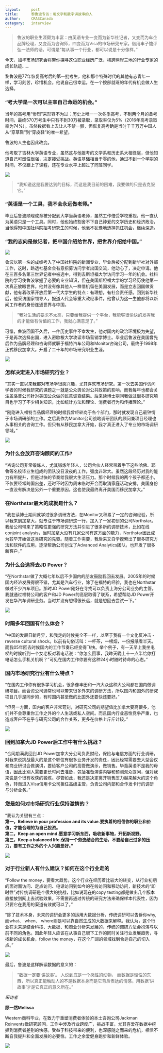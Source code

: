 ```yaml
---
layout: 	post
title:      黎鲁波专访：用文字和数字讲故事的人
author:     CRASCanada
category:	interview
---
```


 >   鲁波的职业生涯颇为丰富：由英语专业一变而为新华社记者，又变而为车企品牌经理，又变而为咨询师，四变而为Visa的市场研究专家。借用丰子恺评弘一法师的话，可谓是“每从事一个行业，都可以说是十分像样。”

今天，加华市场研究会将带你探寻这位职业经历广泛，横跨两岸三地的行业专家的成长轨迹……

<!--more-->

黎鲁波是77年恢复高考后的第一批考生，他和那个特殊时代的其他有志青年一样，学习刻苦，珍惜机会。他说自己很幸运，在一个按部就班的年代有机会做人生选择。

### “考大学是一次可以主宰自己命运的机会。”

当年的高考用“惨烈”来形容不为过：历史上唯一一次冬季高考，不到两个月的备考时间，最终570万考生中只有不到30万被录取，录取率仅为5%（2016年高考录取率为74%）。虽然数据看上去让人不禁一颤，但恢复高考确是当时千千万万中国人从“穿草鞋”到“穿皮鞋”的唯一希望。
 
鲁波的人生也因此改变。
 
他考取了吉林大学英语专业，虽然这与他报考的文学系和历史系大相径庭，但他知道自己可塑性很强，决定接受挑战。英语基础相当于零的他，通过不到一个学期的时间，不仅跟上了课程，还在专业水平上超过了同班同学。

![](https://mmbiz.qpic.cn/mmbiz_jpg/bbylg7SuiaLc9fjJZKYjP5rkunh3MXgc9v98ia2JRYau2icjibSgaKrucOE4xGKes3UBy65mrveKOrkZPk9p59QJLA/640?wx_fmt=jpeg&tp=webp&wxfrom=5&wx_lazy=1)

> “我知道这是我要达到的目标，而这是我目前的困难，我要做的只是去克服它。”

### “英语是一个工具，我不会永远做老师。”

毕业后鲁波顺理成章被分配到大学当英语老师，虽然工作倍受学校重视，他一直认为英语只是一个工具。同时，他也始终割舍不下自己钟爱的文学历史和经济政治，当他得知中国社科院招考研究生的时候，他毫不犹豫地选择抓住机会，继续深造。

### “我的志向是做记者，把中国介绍给世界，把世界介绍给中国。”

![](https://mmbiz.qpic.cn/mmbiz_jpg/bbylg7SuiaLc9fjJZKYjP5rkunh3MXgc9VtVZI22tvTfWLRNVv7kvtcvtSKpwDvXQXiaVjXSaWP31yETJspCjXRA/640?wx_fmt=jpeg&tp=webp&wxfrom=5&wx_lazy=1)


鲁波以第一名的成绩考入了中国社科院的新闻专业，毕业后被分配到新华社对外部工作，这时，路透社基金会有意招募访问学者出国交流，他动心了，决定申请。他在三百多名第三世界记者中被选中，得到去斯坦福大学访问学习一年的机会。社科院的学习使鲁波掌握了必要的专业知识，但在美国斯坦福大学的学习经历使他第一次真正放眼世界。他并没有像其他人一样借机留在美国发展，而是立志回国做贡献，他有着改革开放后第一代大学生的特点：有理想，有社会责任感。回到新华社后，他采访国家领导人，报道人代会等重大政经事件，他曾认为这一生他都将以新闻工作者的身份连通世界与中国。

>  “我对生活的要求不太高，只要给我提供一个平台，我能够很愉快的发挥我的才能做有价值的工作，我就心满意足了。”


可惜，鲁波回国不久后，一件历史事件不幸发生，他对国内的政治环境极为失望，于是再次选择出国，进入密歇根大学攻读市场营销学博士。毕业后鲁波在美国曾先后作为品牌经理和咨询师就职于福特汽车公司和Monitor咨询公司，最终于1998年正式移民加拿大，开启了二十年的市场研究职业生涯。

![](https://mmbiz.qpic.cn/mmbiz_jpg/bbylg7SuiaLc9fjJZKYjP5rkunh3MXgc9n7WgRhZAnQSdvuML1D22ww2xTbXZFhdogGR4GvkM6Y9hlGyWCxDBmA/640?wx_fmt=jpeg&tp=webp&wxfrom=5&wx_lazy=1)

### 怎样决定进入市场研究行业？

“其实一直以来我都对市场学很感兴趣，尤其喜欢市场研究。第一次去美国作访问学者的时候我研究的课题之一就是公众舆论对公共政策的影响，而我每年也都会关注盖洛普公司针对美国公众做的民意调查结果。后来读博士期间我做过很多研究项目也学习了不少相关知识，比如统计方法和理论、消费者行为和传播理论。”

“刚刚进入福特当品牌经理的时候我曾经轮岗于各个部门，那时就发现自己最钟情于市场调研部的工作。之后我作为Monitor公司战略调研团队的顾问兼项目经理也从事相关的咨询工作。但只有从移民加拿大开始，我才真正进入了专业的市场调研领域。”

![](https://mmbiz.qpic.cn/mmbiz_jpg/bbylg7SuiaLc9fjJZKYjP5rkunh3MXgc9eEq4JNZaCkdgfZHUibhSia6cp13osrMj66B3FtIiaavXp86Hebia7MOfMQ/640?wx_fmt=jpeg&tp=webp&wxfrom=5&wx_lazy=1)

### 为什么会放弃咨询顾问的工作?

“咨询公司非常锻炼人，尤其锻炼年轻人，公司合伙人经常带着手下这些哈佛、耶鲁等名校毕业生组成的团队没日没夜的工作，强度非常大。虽然这段经历对我的能力有所提升，但是过快的节奏给我很大生活压力。那个时候我的两个孩子都还小，不仅要经常跨国出差，还时不时因为周末临时开会而取消家庭活动安排。美国身份一直没有解决是另外一个重要原因，这也使我最终离开美国而移民加拿大。”

### 在Northstar最大的成就是什么？

“我在读博士期间就学过很多调研方法，在Monitor又积累了一定的咨询经验，所以我来到加拿大，就专注于市场调研这一行，加入了一家初创的公司Northstar。我给公司带来了策略性更强的研究方法并引进了很多新的调研技术，比如在线conjoint analysis，当时加拿大没有几家公司有这方面的能力，Northstar因此成为较早开始做这类研究的先驱。随着工作需要，我后来又自学摸索出了很多研究方法和软件的应用，逐渐帮助公司创立了Advanced Analytics团队，也开发了很多新客户。”

### 为什么会选择去JD Power？

“在Northstar做了大概七年以后不少国内的朋友鼓励我回去发展。2005年的时候国内经济发展得很不错，尤其是汽车行业，除了在福特的经验，我也在Northstar做过不少汽车项目。那时JD Power刚好在寻找可以负责上海分公司业务的主管，我就通过福特公司的客户和JD Power的高层取得了联系，希望帮助JD Power开发在华汽车调研业务。当时并没有想得很长远，就是想回去尝试一下。”

![](https://mmbiz.qpic.cn/mmbiz_jpg/bbylg7SuiaLc9fjJZKYjP5rkunh3MXgc9LRcLQVDwIVn0dFHpPNKo8icWJVbCxrsEhnKzpcsRQI4GJQNibBUia1icnA/640?wx_fmt=jpeg&tp=webp&wxfrom=5&wx_lazy=1)

### 时隔多年回国有什么体会？

“中国的发展日新月异，和我走的时候完全不一样，以至于我有一个文化反冲击 - reverse cultural shock。以前有句俗话叫：一杯茶，一根烟，一份报纸看半天。 而我05年回去时候国内的工作节奏已经变得飞快。举个例子，有一天早上我坐电梯的时候听到一个女老板对着电话说：“你怎么回事，我昨天晚上十一点半给你打电话怎么手机关机啊？”可见在国内工作你要有这种24小时随时待命的心态。”

### 国内市场研究行业有什么特点？


“在国内工作你有很多学习机会，很多像丰田和一汽大众这种大公司都在国内做调研项目。而合资公司通常也可以带来很多外来的调研方法，所以国内和国外的研究项目几乎是同步的，有时国内甚至做的比国外还要快还要好。”
 
“但另一方面，国内的客户非常苛刻，对研究公司的期望值比加拿大要高很多，他们并不会尊重你工作之外的个人生活或私人空间。而且国内行业恶性竞争严重，也造成客户不在乎与研究公司的合作关系，更多在价格上斤斤计较。” 

![](https://mmbiz.qpic.cn/mmbiz_jpg/bbylg7SuiaLc9fjJZKYjP5rkunh3MXgc9PqEBniau29xoXKQx9d8X8xQOicPFMs3mqxjUcw0qtUdEHakefwibn5fVw/640?wx_fmt=jpeg&tp=webp&wxfrom=5&wx_lazy=1)

### 回到加拿大JD Power后工作中有什么挑战？

“合同期满我回到JD Power加拿大分公司负责财经，保险与电信方面的行业调研。对我来说挑战最大的是这个职位有很多业务开发的责任，因此经常需要去大型会议和商业研讨会做演讲，要给客户公司的高管做演示，做销售。毕竟英语不是我的母语，因此比别人需要更长时间去准备，包括准备演讲内容和预测观众提问，但对我来说是个很有收获的锻炼。尽管如此，我还是决定离开销售压力越来越大的这个角色，转而进入Visa信用卡公司担任高级主管，负责公司内部和合作发卡行的调研与分析业务。”

### 您是如何对市场研究行业保持激情的？

“我认为关键有三点：<br/>
**第一，Believe in your profession and its value.要执着的相信你的职业和价值，才能合理的为自己投资。**<br/>
**第二，Keep an open mind.愿意学习新东西，吸收新事物，开拓新视野。**<br/>
**第三，Keep a balanced life.保持一个劳逸结合的生活，不要给自己过多的压力，要有工作之外的个人兴趣爱好。”**<br/>

![](https://mmbiz.qpic.cn/mmbiz_jpg/bbylg7SuiaLc9fjJZKYjP5rkunh3MXgc9WuqxTx8UF3QsnlLmcbvDdAp2mSe3pTu3nNTT08ibsOKgu1P2Vib5KcuQ/640?wx_fmt=jpeg&tp=webp&wxfrom=5&wx_lazy=1)

### 对于行业新人有什么建议？如何在这个行业走的

“Follow the money，要看大趋势。这个行业在经历着比较大的转变，从行业初期的面对面访问、定点访问、电话访问到如今的在线访问和移动访问，新技术的“即时性”对传统调研是个很大的挑战，比如说现在的copy testing都是做出几个版本直接放到网上去试验效果，不需要再通过传统的研究方法来确保样本代表性，因为只要它在我用的渠道有效就可以了。”
 
“除了技术本身，未来的调研会更多的运用大数据分析，传统调研可以告诉你why, 而what、 when、 where则是可以靠自然生成的大数据来解释。我认为，这个行业在未来是结合科技、大数据、和商业分析来发展的，传统的调研方法会扮演与以前不同的角色。因此年轻人应该在从事自己眼下工作的同时关注行业发展趋势，寻找新的成长机会，follow the money，在这个广阔的领域找到合适自己的切入点。”

![](https://mmbiz.qpic.cn/mmbiz_jpg/bbylg7SuiaLc9fjJZKYjP5rkunh3MXgc9l3g7yuyUEjyDvOW23RsQIrpmVuABa6wpyeqU1iacM6llMwbqWF4c7zw/640?wx_fmt=jpeg&tp=webp&wxfrom=5&wx_lazy=1)

最后，鲁波是这样解读数据的意义的：

> “数据一定要‘讲故事’。 人说到底是一个感性的动物， 而数据是理性的东西，所以真正能触动人的不是数据本身而是它背后表达的情感。用数据‘讲故事’才是它真正的意义所在。”


*采访者*

**顾一然Melissa**

Western商科毕业，在致力于重塑消费者体验的本土咨询公司Jackman Reinvents做研究顾问，工作中涉及行业跨度广，挑战丰富，尤其喜爱在数据中挖掘到消费者差别的快感。受益于科技带来的便利，也深感随之而来的危机，相信不断自我提升和全面发展的必要性。工作之余爱健身跑步和新鲜体验。

![](https://mmbiz.qpic.cn/mmbiz_jpg/bbylg7SuiaLc9fjJZKYjP5rkunh3MXgc9WWD2UMrQcVibDRZHO7rGjYjjXPNfVObDqduFXibvSU4icxJMfIpILibItw/640?wx_fmt=jpeg&tp=webp&wxfrom=5&wx_lazy=1)